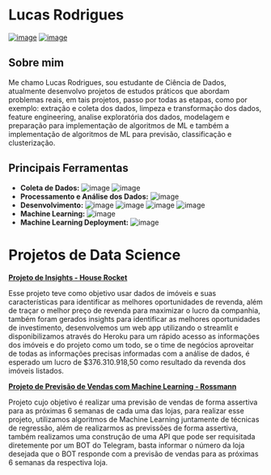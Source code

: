 # Lucas Rodrigues
[![image](https://img.shields.io/badge/LinkedIn-0077B5?style=for-the-badge&logo=linkedin&logoColor=white)](https://www.linkedin.com/in/lucas-rodrigues-9634ba139/)    [![image](https://img.shields.io/badge/Gmail-D14836?style=for-the-badge&logo=gmail&logoColor=white)](mailto:lucasr.alves10@gmail.com)

## Sobre mim

Me chamo Lucas Rodrigues, sou estudante de Ciência de Dados, atualmente desenvolvo projetos de estudos práticos que abordam problemas reais, em tais projetos, passo por todas as etapas,
como por exemplo: extração e coleta dos dados, limpeza e transformação dos dados, feature engineering, analise exploratória dos dados, modelagem e preparação para implementação de algoritmos de ML e 
também a implementação de algoritmos de ML para previsão, classificação e clusterização.

## Principais Ferramentas
  - **Coleta de Dados:**  ![image](https://img.shields.io/badge/SQLite-07405E?style=for-the-badge&logo=sqlite&logoColor=white) ![image](https://img.shields.io/badge/MySQL-00000F?style=for-the-badge&logo=mysql&logoColor=white)
  - **Processamento e Análise dos Dados:** ![image](https://img.shields.io/badge/Python-3776AB?style=for-the-badge&logo=python&logoColor=white)
  - **Desenvolvimento:** ![image](https://img.shields.io/badge/Jupyter-F37626.svg?&style=for-the-badge&logo=Jupyter&logoColor=white) ![image](https://img.shields.io/badge/Linux-FCC624?style=for-the-badge&logo=linux&logoColor=black) ![image](https://img.shields.io/badge/Git-F05032?style=for-the-badge&logo=git&logoColor=white) ![image](https://img.shields.io/badge/Flask-000000?style=for-the-badge&logo=flask&logoColor=white)
  - **Machine Learning:** ![image](https://img.shields.io/badge/scikit_learn-F7931E?style=for-the-badge&logo=scikit-learn&logoColor=white)
  - **Machine Learning Deployment:** ![image](https://img.shields.io/badge/Heroku-430098?style=for-the-badge&logo=heroku&logoColor=white) 

# Projetos de Data Science
**[Projeto de Insights - House Rocket](https://github.com/GonzagaLucas/Insight-Project-House-Rocket)**

Esse projeto teve como objetivo usar dados de imóveis e suas características para identificar as melhores oportunidades de revenda, além de traçar o melhor 
preço de revenda para maximizar o lucro da companhia, também foram gerados insights para identificar as melhores oportunidades de investimento, desenvolvemos um web app utilizando o streamlit e disponibilizamos
através do Heroku para um rápido acesso as informações dos imóveis e do projeto como um todo, se o time de negócios aproveitar de todas as informações precisas informadas com a análise de dados,
é esperado um lucro de $376.310.918,50 como resultado da revenda dos imóveis listados.

**[Projeto de Previsão de Vendas com Machine Learning - Rossmann](https://github.com/GonzagaLucas/Rossmann-Sales-Forecast)**

Projeto cujo objetivo é realizar uma previsão de vendas de forma assertiva para as próximas 6 semanas de cada uma das lojas, para realizar esse projeto, utilizamos algoritmos de Machine Learning
juntamente de técnicas de regressão, além de realizarmos as previssões de forma assertiva, também realizamos uma construção de uma API que pode ser requisitada diretemente por um BOT do 
Telegram, basta informar o número da loja desejada que o BOT responde com a previsão de vendas para as próximas 6 semanas da respectiva loja.
<!---
GonzagaLucas/GonzagaLucas is a ✨ special ✨ repository because its `README.md` (this file) appears on your GitHub profile.
You can click the Preview link to take a look at your changes.
--->
